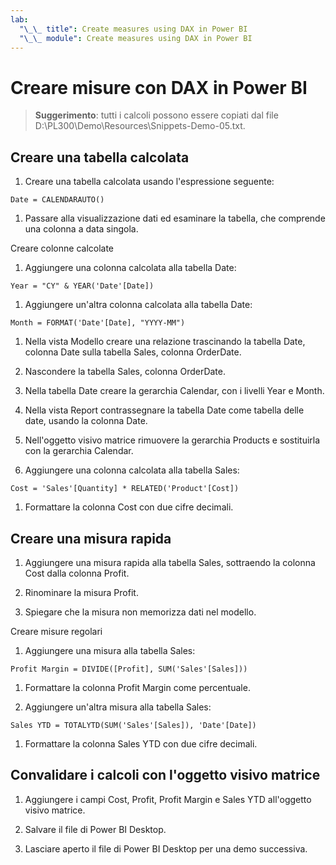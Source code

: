 ```yaml
---
lab:
  "\_\_ title": Create measures using DAX in Power BI
  "\_\_ module": Create measures using DAX in Power BI
---
```

# Creare misure con DAX in Power BI

> **Suggerimento**: tutti i calcoli possono essere copiati dal file D:\PL300\Demo\Resources\Snippets-Demo-05.txt.

## Creare una tabella calcolata

1. Creare una tabella calcolata usando l'espressione seguente:

```dax
Date = CALENDARAUTO()
```

1. Passare alla visualizzazione dati ed esaminare la tabella, che comprende una colonna a data singola.

Creare colonne calcolate

1. Aggiungere una colonna calcolata alla tabella Date:

```dax
Year = "CY" & YEAR('Date'[Date])
```

1. Aggiungere un'altra colonna calcolata alla tabella Date:

```dax
Month = FORMAT('Date'[Date], "YYYY-MM")
```

1. Nella vista Modello creare una relazione trascinando la tabella Date, colonna Date sulla tabella Sales, colonna OrderDate.

1. Nascondere la tabella Sales, colonna OrderDate.

1. Nella tabella Date creare la gerarchia Calendar, con i livelli Year e Month.

1. Nella vista Report contrassegnare la tabella Date come tabella delle date, usando la colonna Date.

1. Nell'oggetto visivo matrice rimuovere la gerarchia Products e sostituirla con la gerarchia Calendar.

1. Aggiungere una colonna calcolata alla tabella Sales:

```dax
Cost = 'Sales'[Quantity] * RELATED('Product'[Cost])
```

1. Formattare la colonna Cost con due cifre decimali.

## Creare una misura rapida

1. Aggiungere una misura rapida alla tabella Sales, sottraendo la colonna Cost dalla colonna Profit.

1. Rinominare la misura Profit.

1. Spiegare che la misura non memorizza dati nel modello.

Creare misure regolari

1. Aggiungere una misura alla tabella Sales:

```dax
Profit Margin = DIVIDE([Profit], SUM('Sales'[Sales]))
```

1. Formattare la colonna Profit Margin come percentuale.

1. Aggiungere un'altra misura alla tabella Sales:

```dax
Sales YTD = TOTALYTD(SUM('Sales'[Sales]), 'Date'[Date])
```

1. Formattare la colonna Sales YTD con due cifre decimali.

## Convalidare i calcoli con l'oggetto visivo matrice

1. Aggiungere i campi Cost, Profit, Profit Margin e Sales YTD all'oggetto visivo matrice.

1. Salvare il file di Power BI Desktop.

1. Lasciare aperto il file di Power BI Desktop per una demo successiva.
